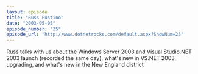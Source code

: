```yaml
---
layout: episode
title: "Russ Fustino"
date: "2003-05-05"
episode_number: "25"
episode_url: "http://www.dotnetrocks.com/default.aspx?ShowNum=25"
---
```


Russ talks with us about the Windows Server 2003 and Visual Studio.NET 2003 launch (recorded the same day), what's new in VS.NET 2003, upgrading, and what's new in the New England district

